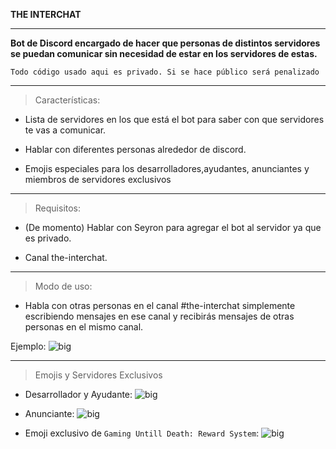 **THE INTERCHAT**

* * * 

__Bot de Discord encargado de hacer que personas de distintos servidores se puedan comunicar sin necesidad de estar en los servidores de estas.__

```Todo código usado aqui es privado. Si se hace público será penalizado```

* * *

> Características:

+ Lista de servidores en los que está el bot para saber con que servidores te vas a comunicar.

+ Hablar con diferentes personas alrededor de discord.

+ Emojis especiales para los desarrolladores,ayudantes, anunciantes y miembros de servidores exclusivos

* * *

> Requisitos:

+ (De momento) Hablar con Seyron para agregar el bot al servidor ya que es privado.

+ Canal the-interchat.

* * *

> Modo de uso:

+ Habla con otras personas en el canal #the-interchat simplemente escribiendo mensajes en ese canal y recibirás mensajes de otras personas en el mismo canal.


Ejemplo: ![big](https://i.imgur.com/24D4YOq.png)

* * *

> Emojis y Servidores Exclusivos

+ Desarrollador y Ayudante: ![big](https://i.imgur.com/vY4tQFa.png)

+ Anunciante: ![big](https://i.imgur.com/4Jlm48X.png)

+ Emoji exclusivo de `Gaming Untill Death: Reward System`: ![big](https://i.imgur.com/iDli1sV.png)
